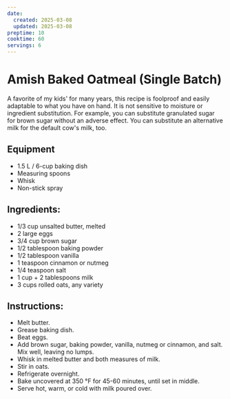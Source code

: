 ```yaml
---
date:
  created: 2025-03-08
  updated: 2025-03-08
preptime: 10
cooktime: 60
servings: 6
---
```


# Amish Baked Oatmeal (Single Batch)

A favorite of my kids' for many years, this recipe is foolproof and easily
adaptable to what you have on hand. It is not sensitive to moisture or
ingredient substitution. For example, you can substitute granulated sugar for
brown sugar without an adverse effect. You can substitute an alternative milk
for the default cow's milk, too.

## Equipment
  - 1.5&nbsp;L / 6-cup baking dish
  - Measuring spoons
  - Whisk
  - Non-stick spray
## Ingredients:
  - 1/3 cup unsalted butter, melted
  - 2 large eggs
  - 3/4 cup brown sugar
  - 1/2 tablespoon baking powder
  - 1/2 tablespoon vanilla
  - 1 teaspoon cinnamon or nutmeg
  - 1/4 teaspoon salt
  - 1 cup + 2 tablespoons milk
  - 3 cups rolled oats, any variety

## Instructions:
  - Melt butter.
  - Grease baking dish.
  - Beat eggs.
  - Add brown sugar, baking powder, vanilla, nutmeg or cinnamon, and salt. Mix well, leaving no lumps.
  - Whisk in melted butter and both measures of milk.
  - Stir in oats.
  - Refrigerate overnight.
  - Bake uncovered at 350&nbsp;&deg;F for 45-60 minutes, until set in middle.
  - Serve hot, warm, or cold with milk poured over.




